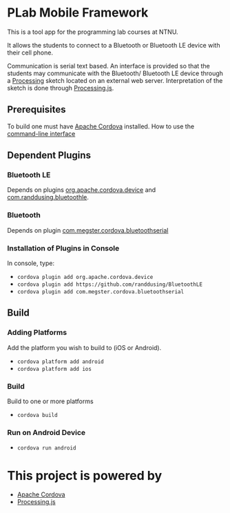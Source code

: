 PLab Mobile Framework
=====================

This is a tool app for the programming lab courses at NTNU.

It allows the students to connect to a Bluetooth or Bluetooth LE device with
their cell phone.

Communication is serial text based. An interface is provided so that the
students may communicate with the Bluetooth/ Bluetooth LE device through a
[Processing][2] sketch located on an external web server. Interpretation of the
sketch is done through [Processing.js][3].

Prerequisites
---
To build one must have [Apache Cordova][1] installed. How to use the
[command-line interface](http://cordova.apache.org/docs/en/4.0.0/guide_cli_index.mt.html)

Dependent Plugins
---

### Bluetooth LE
Depends on plugins [org.apache.cordova.device][5] and
[com.randdusing.bluetoothle][4].

### Bluetooth
Depends on plugin [com.megster.cordova.bluetoothserial][6]

### Installation of Plugins in Console
In console, type:
* `cordova plugin add org.apache.cordova.device`
* `cordova plugin add https://github.com/randdusing/BluetoothLE`
* `cordova plugin add com.megster.cordova.bluetoothserial`

Build
---

### Adding Platforms
Add the platform you wish to build to (iOS or Android).
* `cordova platform add android`
* `cordova platform add ios`

### Build
Build to one or more platforms
* `cordova build`

### Run on Android Device
* `cordova run android`

This project is powered by
===
* [Apache Cordova][1]
* [Processing.js][3]

[1]: http://cordova.apache.org			"Cordova"
[2]: https://processing.org			"Processing"
[3]: http://processingjs.org			"Processing.js"
[4]: https://github.com/randdusing/BluetoothLE	"Randdusing BluetoothLE"
[5]: http://plugins.cordova.io/#/package/org.cordova.device	"device"
[6]: http://plugins.cordova.io/#/package/com.megster.cordova.bluetoothserial "Bluetooth serial"

